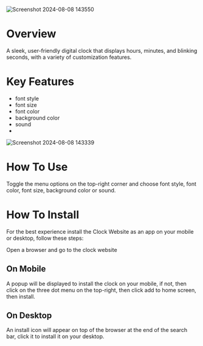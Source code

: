 ![Screenshot 2024-08-08 143550](https://github.com/user-attachments/assets/87a77c19-0fbb-4b3d-b4d8-9a48638520ce)

# Overview

A sleek, user-friendly digital clock that displays hours, minutes, and blinking seconds, with a variety of customization features.

# Key Features

+ font style
+ font size
+ font color
+ background color
+ sound
+ 
![Screenshot 2024-08-08 143339](https://github.com/user-attachments/assets/63e3aa53-67ca-4b7a-8ed6-e01748163b77)

# How To Use

Toggle the menu options on the top-right corner and choose font style, font color, font size, background color or sound.

# How To Install

For the best experience install the Clock Website as an app on your mobile or desktop, follow these steps:

Open a browser and go to the clock website

## On Mobile
A popup will be displayed to install the clock on your mobile,
if not, then click on the three dot menu on the top-right, then click add to home screen, then install.

## On Desktop
An install icon will appear on top of the browser at the end of the search bar, click it to install it on your desktop.

